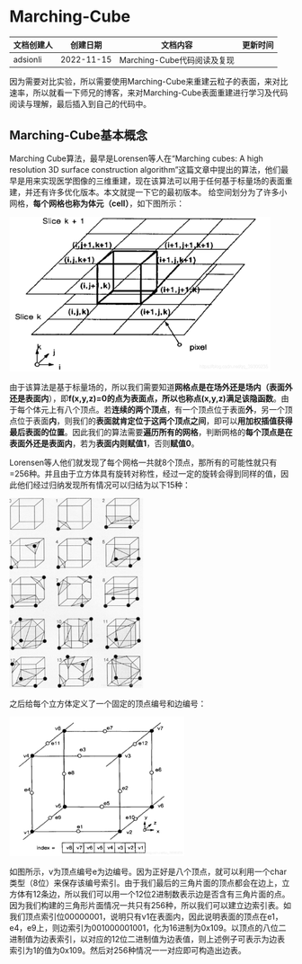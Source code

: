 # Marching-Cube

| 文档创建人 | 创建日期   | 文档内容                    | 更新时间 |
| ---------- | ---------- | --------------------------- | -------- |
| adsionli   | 2022-11-15 | Marching-Cube代码阅读及复现 |          |

因为需要对比实验，所以需要使用Marching-Cube来重建云粒子的表面，来对比速率，所以就看一下师兄的博客，来对Marching-Cube表面重建进行学习及代码阅读与理解，最后插入到自己的代码中。

## Marching-Cube基本概念

Marching Cube算法，最早是Lorensen等人在“Marching cubes: A high resolution 3D surface construction algorithm”这篇文章中提出的算法，他们最早是用来实现医学图像的三维重建，现在该算法可以用于任何基于标量场的表面重建，并还有许多优化版本。本文就提一下它的最初版本。
给空间划分为了许多小网格，**每个网格也称为体元（cell）**，如下图所示：

<img src="../image/图形学/marching-cube/顶点划分.png" style="zoom:50%;" />

由于该算法是基于标量场的，所以我们需要知道**网格点是在场外还是场内（表面外还是表面内**），即**f(x,y,z)=0的点为表面点，所以也称点(x,y,z)满足该隐函数**。由于每个体元上有八个顶点。若**连续的两个顶点**，有一个顶点位于表面**外**，另一个顶点位于表面**内**，则我们的**表面就肯定位于这两个顶点之间**，即可以**用加权插值获得最后表面的位置**。因此我们的算法需要**遍历所有的网格**，判断网格的**每个顶点是在表面外还是表面内**，若为**表面内则赋值1**，否则**赋值0**。

Lorensen等人他们就发现了每个网格一共就8个顶点，那所有的可能性就只有=256种。并且由于立方体具有旋转对称性，经过一定的旋转会得到同样的值，因此他们经过归纳发现所有情况可以归结为以下15种：

<img src="../image/图形学/marching-cube/三角面.png" style="zoom: 33%;" />

 之后给每个立方体定义了一个固定的顶点编号和边编号：

<img src="../image/图形学/marching-cube/顶点标记.png" style="zoom:33%;" />

如图所示，v为顶点编号e为边编号。因为正好是八个顶点，就可以利用一个char类型（8位）来保存该编号索引。由于我们最后的三角片面的顶点都会在边上，立方体有12条边，所以我们可以用一个12位2进制数表示边是否含有三角片面的点。因为我们构建的三角形片面情况一共只有256种，所以我们可以建立边索引表。如我们顶点索引位00000001，说明只有v1在表面内，因此说明表面的顶点在e1，e4，e9上，则边索引为001000001001，化为16进制为0x109。以顶点的八位二进制值为边表索引，以对应的12位二进制值为边表值，则上述例子可表示为边表索引为1的值为0x109。然后对256种情况一一对应即可构造出边表。
